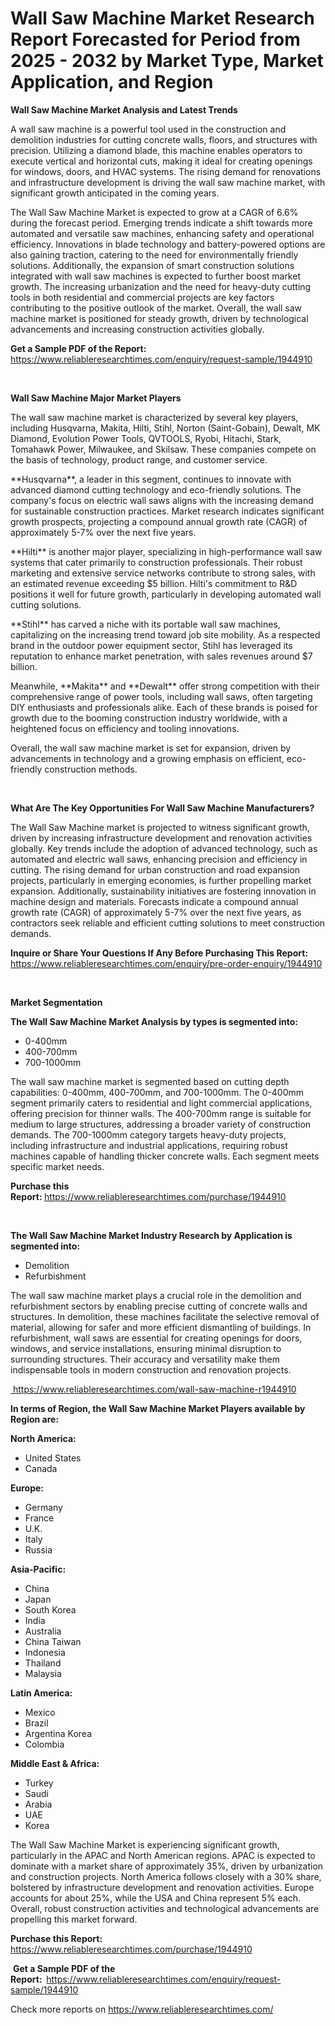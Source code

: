 <p><h1>Wall Saw Machine Market Research Report Forecasted for Period from 2025 -  2032 by Market Type, Market Application, and Region</h1></p><p><strong>Wall Saw Machine Market Analysis and Latest Trends</strong></p>
<p><p>A wall saw machine is a powerful tool used in the construction and demolition industries for cutting concrete walls, floors, and structures with precision. Utilizing a diamond blade, this machine enables operators to execute vertical and horizontal cuts, making it ideal for creating openings for windows, doors, and HVAC systems. The rising demand for renovations and infrastructure development is driving the wall saw machine market, with significant growth anticipated in the coming years.</p><p>The Wall Saw Machine Market is expected to grow at a CAGR of 6.6% during the forecast period. Emerging trends indicate a shift towards more automated and versatile saw machines, enhancing safety and operational efficiency. Innovations in blade technology and battery-powered options are also gaining traction, catering to the need for environmentally friendly solutions. Additionally, the expansion of smart construction solutions integrated with wall saw machines is expected to further boost market growth. The increasing urbanization and the need for heavy-duty cutting tools in both residential and commercial projects are key factors contributing to the positive outlook of the market. Overall, the wall saw machine market is positioned for steady growth, driven by technological advancements and increasing construction activities globally.</p></p>
<p><strong>Get a Sample PDF of the Report:&nbsp;</strong> <a href="https://www.reliableresearchtimes.com/enquiry/request-sample/1944910?utm_campaign=2440&utm_medium=2&utm_source=Github&utm_content=ia&utm_term=16022025&utm_id=wall-saw-machine">https://www.reliableresearchtimes.com/enquiry/request-sample/1944910</a></p>
<p>&nbsp;</p>
<p><strong>Wall Saw Machine Major Market Players</strong></p>
<p><p>The wall saw machine market is characterized by several key players, including Husqvarna, Makita, Hilti, Stihl, Norton (Saint-Gobain), Dewalt, MK Diamond, Evolution Power Tools, QVTOOLS, Ryobi, Hitachi, Stark, Tomahawk Power, Milwaukee, and Skilsaw. These companies compete on the basis of technology, product range, and customer service. </p><p>**Husqvarna**, a leader in this segment, continues to innovate with advanced diamond cutting technology and eco-friendly solutions. The company's focus on electric wall saws aligns with the increasing demand for sustainable construction practices. Market research indicates significant growth prospects, projecting a compound annual growth rate (CAGR) of approximately 5-7% over the next five years.</p><p>**Hilti** is another major player, specializing in high-performance wall saw systems that cater primarily to construction professionals. Their robust marketing and extensive service networks contribute to strong sales, with an estimated revenue exceeding $5 billion. Hilti's commitment to R&D positions it well for future growth, particularly in developing automated wall cutting solutions.</p><p>**Stihl** has carved a niche with its portable wall saw machines, capitalizing on the increasing trend toward job site mobility. As a respected brand in the outdoor power equipment sector, Stihl has leveraged its reputation to enhance market penetration, with sales revenues around $7 billion.</p><p>Meanwhile, **Makita** and **Dewalt** offer strong competition with their comprehensive range of power tools, including wall saws, often targeting DIY enthusiasts and professionals alike. Each of these brands is poised for growth due to the booming construction industry worldwide, with a heightened focus on efficiency and tooling innovations.</p><p>Overall, the wall saw machine market is set for expansion, driven by advancements in technology and a growing emphasis on efficient, eco-friendly construction methods.</p></p>
<p>&nbsp;</p>
<p><strong>What Are The Key Opportunities For Wall Saw Machine Manufacturers?</strong></p>
<p><p>The Wall Saw Machine market is projected to witness significant growth, driven by increasing infrastructure development and renovation activities globally. Key trends include the adoption of advanced technology, such as automated and electric wall saws, enhancing precision and efficiency in cutting. The rising demand for urban construction and road expansion projects, particularly in emerging economies, is further propelling market expansion. Additionally, sustainability initiatives are fostering innovation in machine design and materials. Forecasts indicate a compound annual growth rate (CAGR) of approximately 5-7% over the next five years, as contractors seek reliable and efficient cutting solutions to meet construction demands.</p></p>
<p><strong>Inquire or Share Your Questions If Any Before Purchasing This Report:</strong> <a href="https://www.reliableresearchtimes.com/enquiry/pre-order-enquiry/1944910?utm_campaign=2440&utm_medium=2&utm_source=Github&utm_content=ia&utm_term=16022025&utm_id=wall-saw-machine">https://www.reliableresearchtimes.com/enquiry/pre-order-enquiry/1944910</a></p>
<p>&nbsp;</p>
<p><strong>Market Segmentation</strong></p>
<p><strong>The Wall Saw Machine Market Analysis by types is segmented into:</strong></p>
<p><ul><li>0-400mm</li><li>400-700mm</li><li>700-1000mm</li></ul></p>
<p><p>The wall saw machine market is segmented based on cutting depth capabilities: 0-400mm, 400-700mm, and 700-1000mm. The 0-400mm segment primarily caters to residential and light commercial applications, offering precision for thinner walls. The 400-700mm range is suitable for medium to large structures, addressing a broader variety of construction demands. The 700-1000mm category targets heavy-duty projects, including infrastructure and industrial applications, requiring robust machines capable of handling thicker concrete walls. Each segment meets specific market needs.</p></p>
<p><strong>Purchase this Report:&nbsp;</strong><a href="https://www.reliableresearchtimes.com/purchase/1944910?utm_campaign=2440&utm_medium=2&utm_source=Github&utm_content=ia&utm_term=16022025&utm_id=wall-saw-machine">https://www.reliableresearchtimes.com/purchase/1944910</a></p>
<p>&nbsp;</p>
<p><strong>The Wall Saw Machine Market Industry Research by Application is segmented into:</strong></p>
<p><ul><li>Demolition</li><li>Refurbishment</li></ul></p>
<p><p>The wall saw machine market plays a crucial role in the demolition and refurbishment sectors by enabling precise cutting of concrete walls and structures. In demolition, these machines facilitate the selective removal of material, allowing for safer and more efficient dismantling of buildings. In refurbishment, wall saws are essential for creating openings for doors, windows, and service installations, ensuring minimal disruption to surrounding structures. Their accuracy and versatility make them indispensable tools in modern construction and renovation projects.</p></p>
<p><a href="https://www.reliableresearchtimes.com/wall-saw-machine-r1944910?utm_campaign=2440&utm_medium=2&utm_source=Github&utm_content=ia&utm_term=16022025&utm_id=wall-saw-machine">&nbsp;https://www.reliableresearchtimes.com/wall-saw-machine-r1944910</a></p>
<p><strong>In terms of Region, the Wall Saw Machine Market Players available by Region are:</strong></p>
<p>
    <p> <strong> North America: </strong>
        <ul>
            <li>United States</li>
            <li>Canada</li>
        </ul>
        </p> 
    <p> <strong> Europe: </strong>
        <ul>
            <li>Germany</li>
            <li>France</li>
            <li>U.K.</li>
            <li>Italy</li>
            <li>Russia</li>
        </ul>
        </p> 
    <p> <strong> Asia-Pacific: </strong>
        <ul>
            <li>China</li>
            <li>Japan</li>
            <li>South Korea</li>
            <li>India</li>
            <li>Australia</li>
            <li>China Taiwan</li>
            <li>Indonesia</li>
            <li>Thailand</li>
            <li>Malaysia</li>
        </ul>
        </p> 
    <p> <strong> Latin America: </strong>
        <ul>
            <li>Mexico</li>
            <li>Brazil</li>
            <li>Argentina Korea</li>
            <li>Colombia</li>
        </ul>
        </p> 
    <p> <strong> Middle East & Africa: </strong>
        <ul>
            <li>Turkey</li>
            <li>Saudi</li>
            <li>Arabia</li>
            <li>UAE</li>
            <li>Korea</li>
        </ul>
    </p>
    </p>
<p><p>The Wall Saw Machine Market is experiencing significant growth, particularly in the APAC and North American regions. APAC is expected to dominate with a market share of approximately 35%, driven by urbanization and construction projects. North America follows closely with a 30% share, bolstered by infrastructure development and renovation activities. Europe accounts for about 25%, while the USA and China represent 5% each. Overall, robust construction activities and technological advancements are propelling this market forward.</p></p>
<p><strong>Purchase this Report: </strong><a href="https://www.reliableresearchtimes.com/purchase/1944910?utm_campaign=2440&utm_medium=2&utm_source=Github&utm_content=ia&utm_term=16022025&utm_id=wall-saw-machine">https://www.reliableresearchtimes.com/purchase/1944910</a></p>
<p>&nbsp;<strong>Get a Sample PDF of the Report:&nbsp;&nbsp;</strong><a href="https://www.reliableresearchtimes.com/enquiry/request-sample/1944910?utm_campaign=2440&utm_medium=2&utm_source=Github&utm_content=ia&utm_term=16022025&utm_id=wall-saw-machine">https://www.reliableresearchtimes.com/enquiry/request-sample/1944910</a></p>
<p><strong></strong></p>
<p>Check more reports on <a href="https://www.reliableresearchtimes.com/?utm_campaign=2440&utm_medium=2&utm_source=Github&utm_content=ia&utm_term=16022025&utm_id=wall-saw-machine">https://www.reliableresearchtimes.com/</a></p>